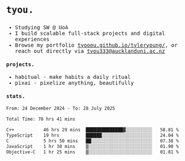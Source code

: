 ## <samp><h3>tyou.</h3></samp>
<samp>
   
   - Studying SW @ UoA
   - I build scalable full-stack projects and digital experiences
   - Browse my portfolio [tyooou.github.io/tyleryoung/](http://tyooou.github.io/tyleryoung/), or reach out directly via [tyou333@aucklanduni.ac.nz](mailto:tyou333@aucklanduni.ac.nz)

#### projects.
- habitual - make habits a daily ritual
- pixai - pixelize anything, beautifully

#### stats.
  <!--START_SECTION:waka-->

```txt
From: 24 December 2024 - To: 28 July 2025

Total Time: 78 hrs 41 mins

C++           46 hrs 29 mins  ██████████████▓░░░░░░░░░░   58.81 %
TypeScript    19 hrs          ██████░░░░░░░░░░░░░░░░░░░   24.04 %
C             5 hrs 50 mins   ██░░░░░░░░░░░░░░░░░░░░░░░   07.38 %
JavaScript    1 hr 30 mins    ▒░░░░░░░░░░░░░░░░░░░░░░░░   01.90 %
Objective-C   1 hr 25 mins    ▒░░░░░░░░░░░░░░░░░░░░░░░░   01.81 %
```

<!--END_SECTION:waka-->
</samp>

